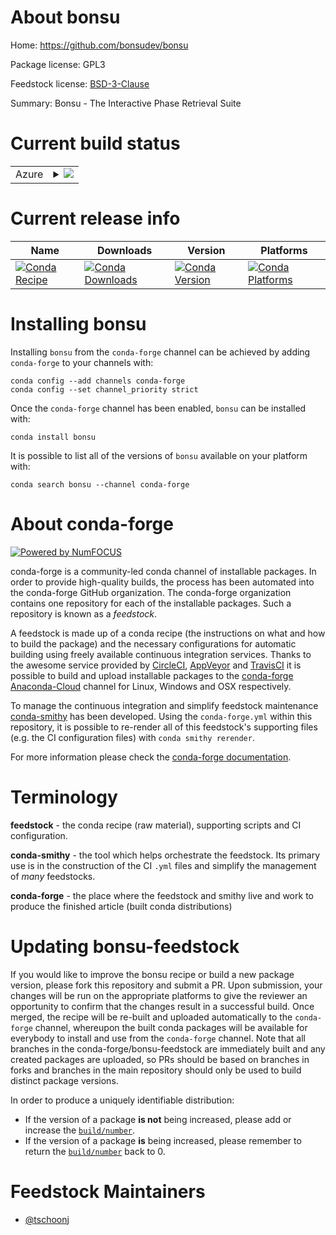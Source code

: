 About bonsu
===========

Home: https://github.com/bonsudev/bonsu

Package license: GPL3

Feedstock license: [BSD-3-Clause](https://github.com/conda-forge/bonsu-feedstock/blob/master/LICENSE.txt)

Summary: Bonsu - The Interactive Phase Retrieval Suite

Current build status
====================


<table>
    
  <tr>
    <td>Azure</td>
    <td>
      <details>
        <summary>
          <a href="https://dev.azure.com/conda-forge/feedstock-builds/_build/latest?definitionId=7181&branchName=master">
            <img src="https://dev.azure.com/conda-forge/feedstock-builds/_apis/build/status/bonsu-feedstock?branchName=master">
          </a>
        </summary>
        <table>
          <thead><tr><th>Variant</th><th>Status</th></tr></thead>
          <tbody><tr>
              <td>linux_64_hdf51.10.4numpy1.18python3.7.____cpython</td>
              <td>
                <a href="https://dev.azure.com/conda-forge/feedstock-builds/_build/latest?definitionId=7181&branchName=master">
                  <img src="https://dev.azure.com/conda-forge/feedstock-builds/_apis/build/status/bonsu-feedstock?branchName=master&jobName=linux&configuration=linux_64_hdf51.10.4numpy1.18python3.7.____cpython" alt="variant">
                </a>
              </td>
            </tr><tr>
              <td>linux_64_hdf51.10.4numpy1.18python3.8.____cpython</td>
              <td>
                <a href="https://dev.azure.com/conda-forge/feedstock-builds/_build/latest?definitionId=7181&branchName=master">
                  <img src="https://dev.azure.com/conda-forge/feedstock-builds/_apis/build/status/bonsu-feedstock?branchName=master&jobName=linux&configuration=linux_64_hdf51.10.4numpy1.18python3.8.____cpython" alt="variant">
                </a>
              </td>
            </tr><tr>
              <td>linux_64_hdf51.10.4numpy1.19python3.9.____cpython</td>
              <td>
                <a href="https://dev.azure.com/conda-forge/feedstock-builds/_build/latest?definitionId=7181&branchName=master">
                  <img src="https://dev.azure.com/conda-forge/feedstock-builds/_apis/build/status/bonsu-feedstock?branchName=master&jobName=linux&configuration=linux_64_hdf51.10.4numpy1.19python3.9.____cpython" alt="variant">
                </a>
              </td>
            </tr><tr>
              <td>linux_64_hdf51.10.5numpy1.18python3.7.____cpython</td>
              <td>
                <a href="https://dev.azure.com/conda-forge/feedstock-builds/_build/latest?definitionId=7181&branchName=master">
                  <img src="https://dev.azure.com/conda-forge/feedstock-builds/_apis/build/status/bonsu-feedstock?branchName=master&jobName=linux&configuration=linux_64_hdf51.10.5numpy1.18python3.7.____cpython" alt="variant">
                </a>
              </td>
            </tr><tr>
              <td>linux_64_hdf51.10.5numpy1.18python3.8.____cpython</td>
              <td>
                <a href="https://dev.azure.com/conda-forge/feedstock-builds/_build/latest?definitionId=7181&branchName=master">
                  <img src="https://dev.azure.com/conda-forge/feedstock-builds/_apis/build/status/bonsu-feedstock?branchName=master&jobName=linux&configuration=linux_64_hdf51.10.5numpy1.18python3.8.____cpython" alt="variant">
                </a>
              </td>
            </tr><tr>
              <td>linux_64_hdf51.10.5numpy1.19python3.9.____cpython</td>
              <td>
                <a href="https://dev.azure.com/conda-forge/feedstock-builds/_build/latest?definitionId=7181&branchName=master">
                  <img src="https://dev.azure.com/conda-forge/feedstock-builds/_apis/build/status/bonsu-feedstock?branchName=master&jobName=linux&configuration=linux_64_hdf51.10.5numpy1.19python3.9.____cpython" alt="variant">
                </a>
              </td>
            </tr><tr>
              <td>osx_64_hdf51.10.4numpy1.18python3.7.____cpython</td>
              <td>
                <a href="https://dev.azure.com/conda-forge/feedstock-builds/_build/latest?definitionId=7181&branchName=master">
                  <img src="https://dev.azure.com/conda-forge/feedstock-builds/_apis/build/status/bonsu-feedstock?branchName=master&jobName=osx&configuration=osx_64_hdf51.10.4numpy1.18python3.7.____cpython" alt="variant">
                </a>
              </td>
            </tr><tr>
              <td>osx_64_hdf51.10.4numpy1.18python3.8.____cpython</td>
              <td>
                <a href="https://dev.azure.com/conda-forge/feedstock-builds/_build/latest?definitionId=7181&branchName=master">
                  <img src="https://dev.azure.com/conda-forge/feedstock-builds/_apis/build/status/bonsu-feedstock?branchName=master&jobName=osx&configuration=osx_64_hdf51.10.4numpy1.18python3.8.____cpython" alt="variant">
                </a>
              </td>
            </tr><tr>
              <td>osx_64_hdf51.10.4numpy1.19python3.9.____cpython</td>
              <td>
                <a href="https://dev.azure.com/conda-forge/feedstock-builds/_build/latest?definitionId=7181&branchName=master">
                  <img src="https://dev.azure.com/conda-forge/feedstock-builds/_apis/build/status/bonsu-feedstock?branchName=master&jobName=osx&configuration=osx_64_hdf51.10.4numpy1.19python3.9.____cpython" alt="variant">
                </a>
              </td>
            </tr><tr>
              <td>osx_64_hdf51.10.5numpy1.18python3.7.____cpython</td>
              <td>
                <a href="https://dev.azure.com/conda-forge/feedstock-builds/_build/latest?definitionId=7181&branchName=master">
                  <img src="https://dev.azure.com/conda-forge/feedstock-builds/_apis/build/status/bonsu-feedstock?branchName=master&jobName=osx&configuration=osx_64_hdf51.10.5numpy1.18python3.7.____cpython" alt="variant">
                </a>
              </td>
            </tr><tr>
              <td>osx_64_hdf51.10.5numpy1.18python3.8.____cpython</td>
              <td>
                <a href="https://dev.azure.com/conda-forge/feedstock-builds/_build/latest?definitionId=7181&branchName=master">
                  <img src="https://dev.azure.com/conda-forge/feedstock-builds/_apis/build/status/bonsu-feedstock?branchName=master&jobName=osx&configuration=osx_64_hdf51.10.5numpy1.18python3.8.____cpython" alt="variant">
                </a>
              </td>
            </tr><tr>
              <td>osx_64_hdf51.10.5numpy1.19python3.9.____cpython</td>
              <td>
                <a href="https://dev.azure.com/conda-forge/feedstock-builds/_build/latest?definitionId=7181&branchName=master">
                  <img src="https://dev.azure.com/conda-forge/feedstock-builds/_apis/build/status/bonsu-feedstock?branchName=master&jobName=osx&configuration=osx_64_hdf51.10.5numpy1.19python3.9.____cpython" alt="variant">
                </a>
              </td>
            </tr>
          </tbody>
        </table>
      </details>
    </td>
  </tr>
</table>

Current release info
====================

| Name | Downloads | Version | Platforms |
| --- | --- | --- | --- |
| [![Conda Recipe](https://img.shields.io/badge/recipe-bonsu-green.svg)](https://anaconda.org/conda-forge/bonsu) | [![Conda Downloads](https://img.shields.io/conda/dn/conda-forge/bonsu.svg)](https://anaconda.org/conda-forge/bonsu) | [![Conda Version](https://img.shields.io/conda/vn/conda-forge/bonsu.svg)](https://anaconda.org/conda-forge/bonsu) | [![Conda Platforms](https://img.shields.io/conda/pn/conda-forge/bonsu.svg)](https://anaconda.org/conda-forge/bonsu) |

Installing bonsu
================

Installing `bonsu` from the `conda-forge` channel can be achieved by adding `conda-forge` to your channels with:

```
conda config --add channels conda-forge
conda config --set channel_priority strict
```

Once the `conda-forge` channel has been enabled, `bonsu` can be installed with:

```
conda install bonsu
```

It is possible to list all of the versions of `bonsu` available on your platform with:

```
conda search bonsu --channel conda-forge
```


About conda-forge
=================

[![Powered by
NumFOCUS](https://img.shields.io/badge/powered%20by-NumFOCUS-orange.svg?style=flat&colorA=E1523D&colorB=007D8A)](https://numfocus.org)

conda-forge is a community-led conda channel of installable packages.
In order to provide high-quality builds, the process has been automated into the
conda-forge GitHub organization. The conda-forge organization contains one repository
for each of the installable packages. Such a repository is known as a *feedstock*.

A feedstock is made up of a conda recipe (the instructions on what and how to build
the package) and the necessary configurations for automatic building using freely
available continuous integration services. Thanks to the awesome service provided by
[CircleCI](https://circleci.com/), [AppVeyor](https://www.appveyor.com/)
and [TravisCI](https://travis-ci.com/) it is possible to build and upload installable
packages to the [conda-forge](https://anaconda.org/conda-forge)
[Anaconda-Cloud](https://anaconda.org/) channel for Linux, Windows and OSX respectively.

To manage the continuous integration and simplify feedstock maintenance
[conda-smithy](https://github.com/conda-forge/conda-smithy) has been developed.
Using the ``conda-forge.yml`` within this repository, it is possible to re-render all of
this feedstock's supporting files (e.g. the CI configuration files) with ``conda smithy rerender``.

For more information please check the [conda-forge documentation](https://conda-forge.org/docs/).

Terminology
===========

**feedstock** - the conda recipe (raw material), supporting scripts and CI configuration.

**conda-smithy** - the tool which helps orchestrate the feedstock.
                   Its primary use is in the construction of the CI ``.yml`` files
                   and simplify the management of *many* feedstocks.

**conda-forge** - the place where the feedstock and smithy live and work to
                  produce the finished article (built conda distributions)


Updating bonsu-feedstock
========================

If you would like to improve the bonsu recipe or build a new
package version, please fork this repository and submit a PR. Upon submission,
your changes will be run on the appropriate platforms to give the reviewer an
opportunity to confirm that the changes result in a successful build. Once
merged, the recipe will be re-built and uploaded automatically to the
`conda-forge` channel, whereupon the built conda packages will be available for
everybody to install and use from the `conda-forge` channel.
Note that all branches in the conda-forge/bonsu-feedstock are
immediately built and any created packages are uploaded, so PRs should be based
on branches in forks and branches in the main repository should only be used to
build distinct package versions.

In order to produce a uniquely identifiable distribution:
 * If the version of a package **is not** being increased, please add or increase
   the [``build/number``](https://docs.conda.io/projects/conda-build/en/latest/resources/define-metadata.html#build-number-and-string).
 * If the version of a package **is** being increased, please remember to return
   the [``build/number``](https://docs.conda.io/projects/conda-build/en/latest/resources/define-metadata.html#build-number-and-string)
   back to 0.

Feedstock Maintainers
=====================

* [@tschoonj](https://github.com/tschoonj/)


